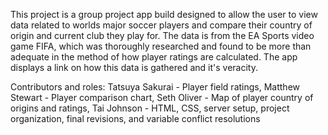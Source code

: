 This project is a group project app build designed to allow the user to view data related to worlds major soccer players and compare their country of origin and current club they play for. The data is from the EA Sports video game FIFA, which was thoroughly researched and found to be more than adequate in the method of how player ratings are calculated. The app displays a link on how this data is gathered and it's veracity.

Contributors and roles: Tatsuya Sakurai - Player field ratings, Matthew Stewart - Player comparison chart, Seth Oliver - Map of player country of origins and ratings, Tai Johnson - HTML, CSS, server setup, project organization, final revisions, and variable conflict resolutions
